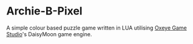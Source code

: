 # Archie-B-Pixel

A simple colour based puzzle game written in LUA utilising [Oxeye Game Studio](http://www.oxeyegames.com/category/daisymoon/)'s DaisyMoon game engine.
